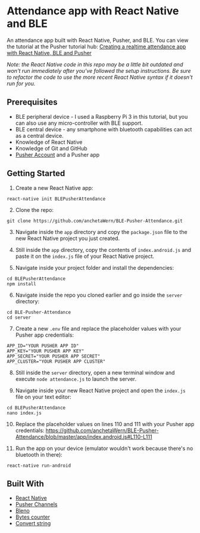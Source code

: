 # Attendance app with React Native and BLE
An attendance app built with React Native, Pusher, and BLE. You can view the tutorial at the Pusher tutorial hub: [Creating a realtime attendance app with React Native, BLE and Pusher](https://pusher.com/tutorials/realtime-attendance-react-native-ble)

*Note: the React Native code in this repo may be a little bit outdated and won't run immediately after you've followed the setup instructions. Be sure to refactor the code to use the more recent React Native syntax if it doesn't run for you.*

## Prerequisites

- BLE peripheral device - I used a Raspberry Pi 3 in this tutorial, but you can also use any micro-controller with BLE support.
- BLE central device - any smartphone with bluetooth capabilities can act as a central device.
- Knowledge of React Native
- Knowledge of Git and GitHub
- [Pusher Account](https://pusher.com/) and a Pusher app

## Getting Started

1. Create a new React Native app:

```
react-native init BLEPusherAttendance
```

2. Clone the repo:

```
git clone https://github.com/anchetaWern/BLE-Pusher-Attendance.git
```

3. Navigate inside the `app` directory and copy the `package.json` file to the new React Native project you just created.

4. Still inside the `app` directory, copy the contents of `index.android.js` and paste it on the `index.js` file of your React Native project.

5. Navigate inside your project folder and install the dependencies:

```
cd BLEPusherAttendance
npm install
```

6. Navigate inside the repo you cloned earlier and go inside the `server` directory:

```
cd BLE-Pusher-Attendance
cd server
```

7. Create a new `.env` file and replace the placeholder values with your Pusher app credentials:

```
APP_ID="YOUR PUSHER APP ID"
APP_KEY="YOUR PUSHER APP KEY"
APP_SECRET="YOUR PUSHER APP SECRET"
APP_CLUSTER="YOUR PUSHER APP CLUSTER" 
```

8. Still inside the `server` directory, open a new terminal window and execute `node attendance.js` to launch the server.

9. Navigate inside your new React Native project and open the `index.js` file on your text editor:

```
cd BLEPusherAttendance
nano index.js
```

10. Replace the placeholder values on lines 110 and 111 with your Pusher app credentials: https://github.com/anchetaWern/BLE-Pusher-Attendance/blob/master/app/index.android.js#L110-L111

11. Run the app on your device (emulator wouldn't work because there's no bluetooth in there):

```
react-native run-android
```

## Built With

- [React Native](http://facebook.github.io/react-native/)
- [Pusher Channels](https://pusher.com/)
- [Bleno](https://github.com/noble/bleno)
- [Bytes counter](https://github.com/bolshchikov/bytes-counter)
- [Convert string](https://www.npmjs.com/package/convert-string)
